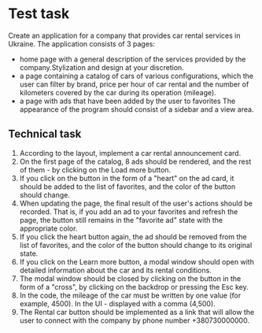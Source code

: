 # Test task

Create an application for a company that provides car rental services in Ukraine. The application consists of 3 pages:

- home page with a general description of the services provided by the company.Stylization and design at your discretion.
- a page containing a catalog of cars of various configurations, which the user can filter by brand, price per hour of car rental and the number of kilometers covered by the car during its operation (mileage).
- a page with ads that have been added by the user to favorites The appearance of the program should consist of a sidebar and a view area.

## Technical task

1. According to the layout, implement a car rental announcement card.
2. On the first page of the catalog, 8 ads should be rendered, and the rest of them - by clicking on the Load more button.
3. If you click on the button in the form of a "heart" on the ad card, it should be added to the list of favorites, and the color of the button should change.
4. When updating the page, the final result of the user's actions should be recorded. That is, if you add an ad to your favorites and refresh the page, the button still remains in the "favorite ad" state with the appropriate color.
5. If you click the heart button again, the ad should be removed from the list of favorites, and the color of the button should change to its original state.
6. If you click on the Learn more button, a modal window should open with detailed information about the car and its rental conditions.
7. The modal window should be closed by clicking on the button in the form of a "cross", by clicking on the backdrop or pressing the Esc key.
8. In the code, the mileage of the car must be written by one value (for example, 4500). In the UI - displayed with a comma (4,500).
9. The Rental car button should be implemented as a link that will allow the user to connect with the company by phone number +380730000000.
